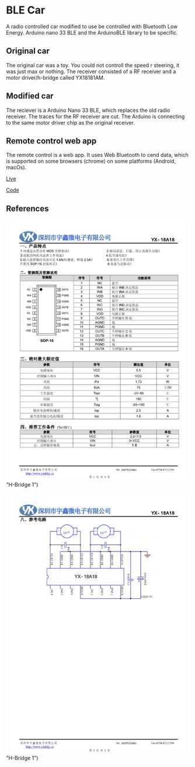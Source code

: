 # BLE Car
A radio controlled car modified to use be controlled with Bluetooth Low Energy. Arduino nano 33 BLE and the ArduinoBLE library to be specific.

## Original car
The original car was a toy. You could not controll the speed r steering, it was just max or nothing. The receiver consisted of a RF receiver and a motor driver/h-bridge called YX18181AM.

## Modified car

The reciever is a Arduino Nano 33 BLE, which replaces the old radio receiver. The traces for the RF receiver are cut. The Arduino is connecting to the same motor driver chip as the original receiver.

## Remote control web app
The remote control is a web app. It uses Web Bluetooth to cend data, which is supported on some browsers (chrome) on some platforms (Android, macOs).

[Live](https://mnomn.github.io/car/index.html)

[Code](https://github.com/mnomn/mnomn.github.io/tree/master/car)

## References
![H-Bridge](pic/10864000_18a18_1.jpeg) "H-Bridge 1")

![H-Bridge](pic/10864003_18a18_3.jpeg) "H-Bridge 1")
